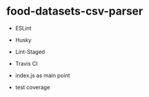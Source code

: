 # food-datasets-csv-parser

- ESLint
- Husky
- Lint-Staged
- Travis CI

- index.js as main point
- test coverage
